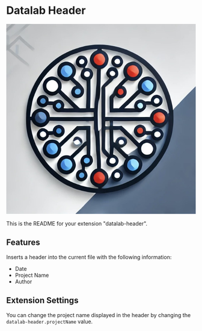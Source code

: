 # Datalab Header

![Couverture](./assets/datalab.jpeg)

This is the README for your extension "datalab-header".

## Features

Inserts a header into the current file with the following information:
- Date
- Project Name
- Author

## Extension Settings

You can change the project name displayed in the header by changing the `datalab-header.projectName` value.